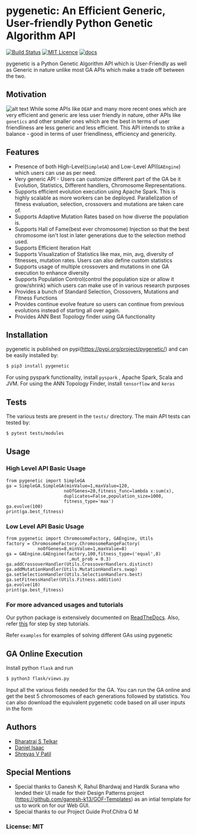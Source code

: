 # pygenetic: An Efficient Generic, User-friendly Python Genetic Algorithm API
[![Build Status](https://travis-ci.com/danny311296/pygenetic.svg?token=A3bcYHcDEvK23esetBsC&branch=master)](https://travis-ci.com/danny311296/pygenetic) [![MIT Licence](https://badges.frapsoft.com/os/mit/mit.svg?v=103)](https://opensource.org/licenses/mit-license.php)  [![docs](https://readthedocs.org/projects/pygenetic/badge/?version=latest)](https://pygenetic.readthedocs.io/en/latest/?badge=latest)

pygenetic is a Python Genetic Algorithm API which is User-Friendly as well as Generic in nature unlike most GA APIs which make a trade off between the two.

## Motivation
![alt text](https://github.com/danny311296/pygenetic/blob/phase1/reports/imgs/motivation.png)
While some APIs like `DEAP` and many more recent ones which are very efficient and generic are less user friendly in nature, other APIs like `genetics` and other smaller ones which are the best in terms of user friendliness are less generic and less efficient. This API intends to strike a balance - good in terms of user friendliness, efficiency and genericity.

## Features
* Presence of both High-Level(`SimpleGA`) and Low-Level API(`GAEngine`) which users can use as per need.
* Very generic API - Users can customize different part of the GA be it Evolution, Statistics, Different handlers, Chromosome Representations.
* Supports efficient evolution execution using Apache Spark. This is highly scalable as more workers can be deployed. Parallelization of fitness evaluation, selection, crossovers and mutations are taken care of.
* Supports Adaptive Mutation Rates based on how diverse the population is.
* Supports Hall of Fame(best ever chromosome) Injection so that the best chromosome isn't lost in later generations due to the selection method used.
* Supports Efficient Iteration Halt 
* Supports Visualization of Statistics like max, min, avg, diversity of fitnesses, mutation rates. Users can also define custom statistics
* Supports usage of multiple crossovers and mutations in one GA execution to enhance diversity
* Supports Population Control(control the population size or allow it grow/shrink) which users can make use of in various research purposes
* Provides a bunch of Standard Selection, Crossovers, Mutations and Fitness Functions
* Provides continue evolve feature so users can continue from previous evolutions instead of starting all over again.
* Provides ANN Best Topology finder using GA functionality

## Installation

pygenetic is published on pypi(https://pypi.org/project/pygenetic/) and can be easily installed by:

```sh
$ pip3 install pygenetic
```

For using pyspark functionality, install `pyspark` , Apache Spark, Scala and JVM.
For using the ANN Topology Finder, install `tensorflow` and `keras` 

## Tests

The various tests are present in the `tests/` directory. The main API tests can tested by:

```sh
$ pytest tests/modules
```

## Usage

### High Level API Basic Usage

```
from pygenetic import SimpleGA
ga = SimpleGA.SimpleGA(minValue=1,maxValue=120,
                      noOfGenes=20,fitness_func=lambda x:sum(x),
                      duplicates=False,population_size=1000,
                      fitness_type='max')
ga.evolve(100)
print(ga.best_fitness)
``` 

### Low Level API Basic Usage

```
from pygenetic import ChromosomeFactory, GAEngine, Utils
factory = ChromosomeFactory.ChromosomeRangeFactory(
			noOfGenes=8,minValue=1,maxValue=8)
ga = GAEngine.GAEngine(factory,100,fitness_type=('equal',8)
						,mut_prob = 0.3)
ga.addCrossoverHandler(Utils.CrossoverHandlers.distinct)
ga.addMutationHandler(Utils.MutationHandlers.swap)
ga.setSelectionHandler(Utils.SelectionHandlers.best)
ga.setFitnessHandler(Utils.Fitness.addition)
ga.evolve(10)
print(ga.best_fitness)
```

### For more advanced usages and tutorials

 Our python package is extensively documented on [ReadTheDocs](https://pygenetic.readthedocs.io/en/latest). Also, refer [this](https://github.com/danny311296/pygenetic/blob/master/examples/tutorial.md) for step by step tutorials.

 Refer `examples` for examples of solving different GAs using pygenetic

## GA Online Execution
 Install python `flask` and run
 ```sh
$ python3 flask/views.py
```
Input all the various fields needed for the GA. You can run the GA online and get the best 5 chromosomes of each generations followed by statistics. You can also download the equivalent pygenetic code based on all user inputs in the form

## Authors
* [Bharatraj S Telkar](https://github.com/BharatRajT) 
* [Daniel Isaac](https://github.com/danny311296) 
* [Shreyas V Patil](https://github.com/pshreyasv100)

## Special Mentions
* Special thanks to Ganesh K, Rahul Bhardwaj and Hardik Surana who lended their UI made for their Design Patterns project (https://github.com/ganesh-k13/GOF-Templates) as an intial template for us to work on for our Web GUI. 
* Special thanks to our Project Guide Prof.Chitra G M

### License: MIT
